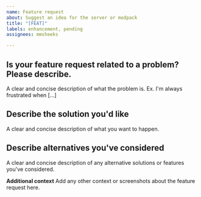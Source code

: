 ```yaml
---
name: Feature request
about: Suggest an idea for the server or modpack
title: "[FEAT]"
labels: enhancement, pending
assignees: mmsheeks

---
```


## Is your feature request related to a problem? Please describe.
A clear and concise description of what the problem is. Ex. I'm always frustrated when [...]

## Describe the solution you'd like
A clear and concise description of what you want to happen.

## Describe alternatives you've considered
A clear and concise description of any alternative solutions or features you've considered.

**Additional context**
Add any other context or screenshots about the feature request here.
